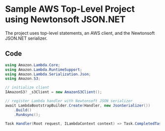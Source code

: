 # Sample AWS Top-Level Project using Newtonsoft JSON.NET

The project uses top-level statements, an AWS client, and the Newtonsoft JSON.NET serializer.

## Code

```csharp
using Amazon.Lambda.Core;
using Amazon.Lambda.RuntimeSupport;
using Amazon.Lambda.Serialization.Json;
using Amazon.S3;

// initialize client
IAmazonS3? _s3Client = new AmazonS3Client();

// register Lambda handler with Newtonsoft JSON serializer
await LambdaBootstrapBuilder.Create(Handler, new JsonSerializer())
    .Build()
    .RunAsync();

Task Handler(Root request, ILambdaContext context) => Task.CompletedTask;
```